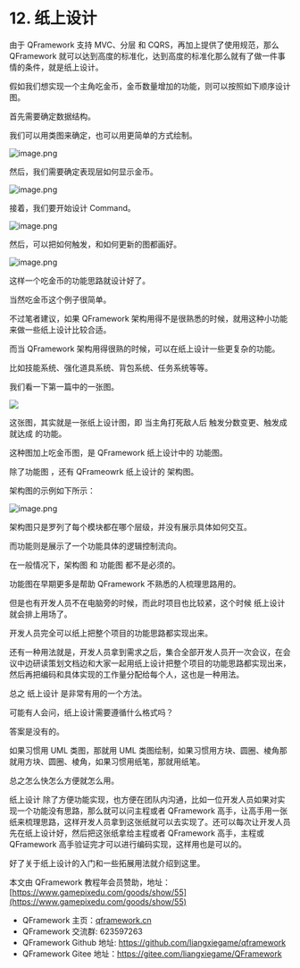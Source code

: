 ﻿# 12. 纸上设计
由于 QFramework 支持 MVC、分层 和 CQRS，再加上提供了使用规范，那么 QFramework 就可以达到高度的标准化，达到高度的标准化那么就有了做一件事情的条件，就是纸上设计。

假如我们想实现一个主角吃金币，金币数量增加的功能，则可以按照如下顺序设计图。


首先需要确定数据结构。

我们可以用类图来确定，也可以用更简单的方式绘制。

![image.png](https://file.liangxiegame.com/fb76cf87-9758-4289-8b6b-29621beba7c4.png)



然后，我们需要确定表现层如何显示金币。

![image.png](https://file.liangxiegame.com/6f4dcfce-75a6-4e5d-bfc0-edc5f2e20f16.png)

接着，我们要开始设计 Command。

![image.png](https://file.liangxiegame.com/ed1b486b-4ea7-45e1-8af2-6c238952c83e.png)

然后，可以把如何触发，和如何更新的图都画好。

![image.png](https://file.liangxiegame.com/504fc46e-351a-4b56-874e-bbb9d2879642.png)

这样一个吃金币的功能思路就设计好了。

当然吃金币这个例子很简单。

不过笔者建议，如果 QFramework 架构用得不是很熟悉的时候，就用这种小功能来做一些纸上设计比较合适。

而当 QFramework 架构用得很熟的时候，可以在纸上设计一些更复杂的功能。

比如技能系统、强化道具系统、背包系统、任务系统等等。


我们看一下第一篇中的一张图。

![](https://file.liangxiegame.com/6bf42306-0b2a-4417-bbcf-354af0132596.png)

这张图，其实就是一张纸上设计图，即 当主角打死敌人后 触发分数变更、触发成就达成 的功能。

这种图加上吃金币图，是 QFramework 纸上设计中的 功能图。


除了功能图 ，还有 QFrameowrk 纸上设计的 架构图。

架构图的示例如下所示：

![image.png](https://file.liangxiegame.com/c1584a3b-f8be-49a1-897a-9f1b684864bf.png)


架构图只是罗列了每个模块都在哪个层级，并没有展示具体如何交互。

而功能则是展示了一个功能具体的逻辑控制流向。

在一般情况下，架构图 和 功能图 都不是必须的。

功能图在早期更多是帮助 QFramework 不熟悉的人梳理思路用的。

但是也有开发人员不在电脑旁的时候，而此时项目也比较紧，这个时候 纸上设计 就会排上用场了。

开发人员完全可以纸上把整个项目的功能思路都实现出来。

还有一种用法就是，开发人员拿到需求之后，集合全部开发人员开一次会议，在会议中边研读策划文档边和大家一起用纸上设计把整个项目的功能思路都实现出来，然后再把编码和具体实现的工作量分配给每个人，这也是一种用法。

总之 纸上设计 是非常有用的一个方法。

可能有人会问，纸上设计需要遵循什么格式吗？

答案是没有的。

如果习惯用 UML 类图，那就用 UML 类图绘制，如果习惯用方块、圆圈、棱角那就用方块、圆圈、棱角，如果习惯用纸笔，那就用纸笔。

总之怎么快怎么方便就怎么用。


纸上设计 除了方便功能实现，也方便在团队内沟通，比如一位开发人员如果对实现一个功能没有思路，那么就可以问主程或者 QFramework 高手，让高手用一张纸来梳理思路，这样开发人员拿到这张纸就可以去实现了。还可以每次让开发人员先在纸上设计好，然后把这张纸拿给主程或者 QFramework 高手，主程或 QFramework 高手验证完才可以进行编码实现，这样用也是可以的。

好了关于纸上设计的入门和一些拓展用法就介绍到这里。


本文由 QFramework 教程年会员赞助，地址：[https://www.gamepixedu.com/goods/show/55](https://www.gamepixedu.com/goods/show/55)

* QFramework 主页：[qframework.cn](https://qframework.cn)
* QFramework 交流群: 623597263
* QFramework Github 地址: <https://github.com/liangxiegame/qframework>
* QFramework Gitee 地址：<https://gitee.com/liangxiegame/QFramework>







